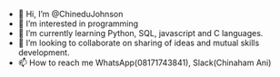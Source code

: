 - 👋 Hi, I’m @ChineduJohnson
- 👀 I’m interested in programming 
- 🌱 I’m currently learning Python, SQL, javascript and C languages. 
- 💞️ I’m looking to collaborate on sharing of ideas and mutual skills development. 
- 📫 How to reach me WhatsApp(08171743841), Slack(Chinaham Ani)

<!---
ChineduJohnson/ChineduJohnson is a ✨ special ✨ repository because its `README.md` (this file) appears on your GitHub profile.
You can click the Preview link to take a look at your changes.
--->
